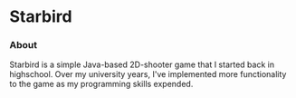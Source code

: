 # Starbird

### About
Starbird is a simple Java-based 2D-shooter game that I started back in highschool. Over my university years, I've implemented
more functionality to the game as my programming skills expended.


